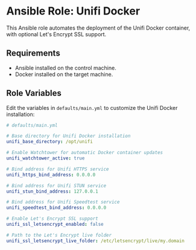# Ansible Role: Unifi Docker

This Ansible role automates the deployment of the Unifi Docker container, with optional Let's Encrypt SSL support.

## Requirements

- Ansible installed on the control machine.
- Docker installed on the target machine.

## Role Variables

Edit the variables in `defaults/main.yml` to customize the Unifi Docker installation:

```yaml
# defaults/main.yml

# Base directory for Unifi Docker installation
unifi_base_directory: /opt/unifi

# Enable Watchtower for automatic Docker container updates
unifi_watchtower_active: true

# Bind address for Unifi HTTPS service
unifi_https_bind_address: 0.0.0.0

# Bind address for Unifi STUN service
unifi_stun_bind_address: 127.0.0.1

# Bind address for Unifi Speedtest service
unifi_speedtest_bind_address: 0.0.0.0

# Enable Let's Encrypt SSL support
unifi_ssl_letsencrypt_enabled: false

# Path to the Let's Encrypt live folder
unifi_ssl_letsencrypt_live_folder: /etc/letsencrypt/live/my.domain
